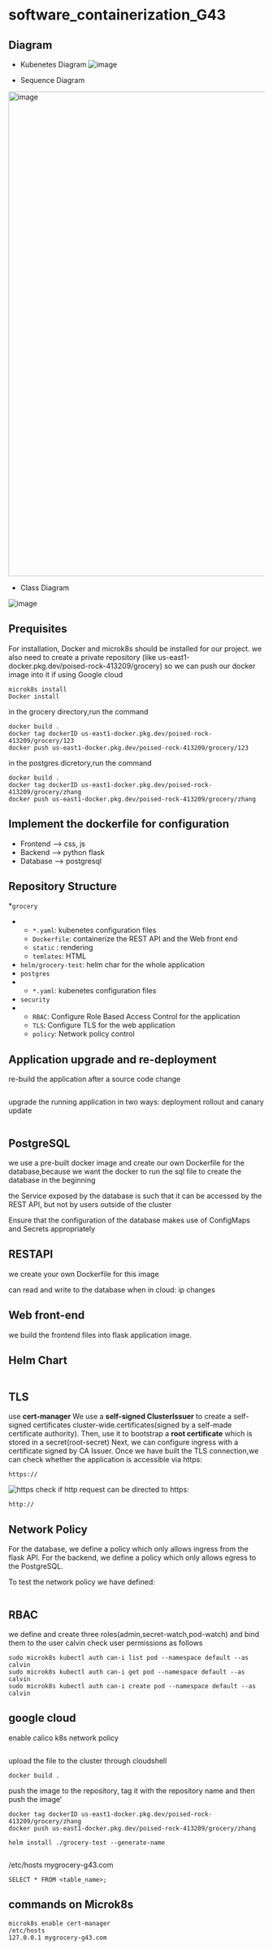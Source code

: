 # software_containerization_G43


## Diagram
* Kubenetes Diagram
![image](https://github.com/zhang-mickey/k8s-containerization/assets/145342600/c15b3101-c91a-414c-8839-78a60c222427)

* Sequence Diagram
<img width="954" alt="image" src="https://github.com/calvinhaooo/software_containerization_G43/assets/145342600/264feebd-4255-4a78-a183-9dc5eff27bce">


* Class Diagram

![image](https://github.com/calvinhaooo/software_containerization_G43/assets/145265103/f0b18a42-fbe1-454b-99cc-9b4939e89cff)

## Prequisites

For installation, Docker and microk8s should be installed for our project.
we also need to create a private repository  (like us-east1-docker.pkg.dev/poised-rock-413209/grocery) so we can push our docker image into it if using Google cloud 
```
microk8s install
Docker install
```
in the grocery directory,run the command
```
docker build .
docker tag dockerID us-east1-docker.pkg.dev/poised-rock-413209/grocery/123
docker push us-east1-docker.pkg.dev/poised-rock-413209/grocery/123
```
in the postgres dicretory,run the command
```
docker build .
docker tag dockerID us-east1-docker.pkg.dev/poised-rock-413209/grocery/zhang
docker push us-east1-docker.pkg.dev/poised-rock-413209/grocery/zhang
```

## Implement the dockerfile for configuration
* Frontend --> css, js
* Backend --> python flask
* Database --> postgresql

## Repository Structure
*`grocery`
* * `*.yaml`: kubenetes configuration files
  * `Dockerfile`:  containerize the REST API and the Web front end
  * `static` : rendering
  * `temlates`: HTML
* `helm/grocery-test`: helm char for the whole application
* `postgres`
* * `*.yaml`: kubenetes configuration files
* `security`
* * `RBAC`: Configure Role Based Access Control for the application
  * `TLS`: Configure TLS for the web application 
  * `policy`: Network policy control


## Application upgrade and re-deployment
re-build the application after a source code change 
```

```
upgrade the running application in two ways: deployment rollout and canary update
```
```

## PostgreSQL

we use a pre-built docker image and create our own Dockerfile for the database,because we want the docker to run the sql file to create the database in the beginning


the Service exposed by the database is such that it can be accessed by the REST API, but not by users outside of the cluster 

Ensure that the configuration of the database makes use of ConfigMaps and Secrets appropriately

## RESTAPI  
we create your own Dockerfile for this image

can read and write to the database
when in cloud:
ip changes

## Web front-end
we build the frontend files into flask application image. 
## Helm Chart
```

```
## TLS
use **cert-manager** 
We use a **self-signed ClusterIssuer** to create a self-signed certificates cluster-wide.certificates(signed by a self-made certificate authority). 
Then, use it to bootstrap a **root certificate** which is stored in a secret(root-secret)
Next, we can configure ingress with a certificate signed by CA Issuer. 
Once we have built the TLS connection,we can check whether the application is accessible via https:
```
https://
```
![https](https://github.com/calvinhaooo/software_containerization_G43/assets/145265103/1de732b4-e269-42dc-a3b5-08a21a39e323)
check if http request can be directed to https:
```
http://
```

## Network Policy
For the database, we define a policy which only allows ingress from the flask API.
For the backend, we define a policy which only allows egress to the PostgreSQL.

To test the network policy we have defined:
```

```



## RBAC
we define and create three roles(admin,secret-watch,pod-watch) and bind them to the user calvin
check user permissions as follows


```
sudo microk8s kubectl auth can-i list pod --namespace default --as calvin
sudo microk8s kubectl auth can-i get pod --namespace default --as calvin
sudo microk8s kubectl auth can-i create pod --namespace default --as calvin
```

## google cloud
enable calico k8s network policy

```
```

upload the file to the cluster through cloudshell
```
docker build .
```

push the image to the repository, tag it with the repository name and then push the image‘
```
docker tag dockerID us-east1-docker.pkg.dev/poised-rock-413209/grocery/zhang
docker push us-east1-docker.pkg.dev/poised-rock-413209/grocery/zhang
```

```
helm install ./grocery-test --generate-name


```
/etc/hosts
 mygrocery-g43.com
```
SELECT * FROM <table_name>;

```
## commands on Microk8s

```
microk8s enable cert-manager
/etc/hosts
127.0.0.1 mygrocery-g43.com
```
